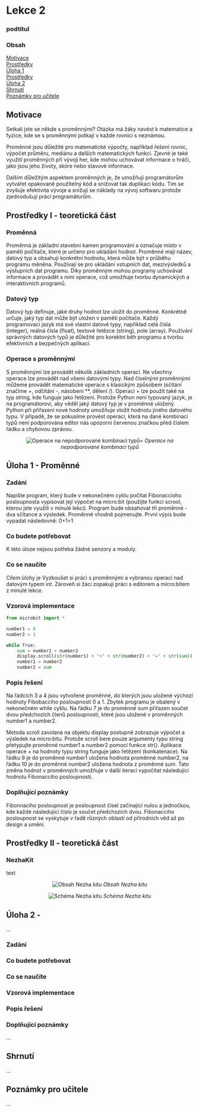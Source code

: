 # Lekce 2
### podtitul

### Obsah
[Motivace](#motivace)  
[Prostředky](#resources1)  
[Úloha 1](#assignment1)  
[Prostředky](#resources2)  
[Úloha 2](#assignment2)  
[Shrnutí](#conclusion)  
[Poznámky pro učitele](#pozn)  

## Motivace <a name="motivace"/>
Setkali jste se někde s proměnnými?
Otázka má žáky navést k matematice a fyzice, kde se s proměnnými potkají v každé rovnici s neznámou. 
	
Proměnné jsou důležité pro matematické výpočty, například řešení rovnic, výpočet průměru, mediánu a dalších matematických funkcí. Zjevné je také využití proměnných při vývoji her, kde mohou uchovávat informace o hráči, jako jsou jeho životy, skóre nebo stavové informace.

Dalším důležitým aspektem proměnných je, že umožňují programátorům vytvářet opakovaně použitelný kód a snižovat tak duplikaci kódu. Tím se zvyšuje efektivita vývoje a snižují se náklady na vývoj softwaru protože zjednodušují práci programátorům.

## Prostředky I - teoretická část <a name="resources1"/>
### Proměnná
Proměnná je základní stavební kamen programování a označuje místo v paměti počítače, které je určeno pro ukládání hodnot. Proměnné mají název, datový typ a obsahují konkrétní hodnotu, která může být v průběhu programu měněna. Používají se pro ukládání vstupních dat, mezivýsledků a výstupních dat programu. Díky proměnným mohou programy uchovávat informace a provádět s nimi operace, což umožňuje tvorbu dynamických a interaktivních programů.
### Datový typ
Datový typ definuje, jaké druhy hodnot lze uložit do proměnné. Konkrétně určuje, jaký typ dat může být uložen v paměti počítače. Každý programovací jazyk má své vlastní datové typy, například celá čísla (integer), reálná čísla (float), textové řetězce (string), pole (array). Používání správných datových typů je důležité pro korektní běh programu a tvorbu efektivních a bezpečných aplikací.
### Operace s proměnnými
S proměnnými lze provádět několik základních operací. Ne všechny operace lze provádět nad všemi datovými typy. Nad číselnými proměnnými můžeme provádět matematické operace s klasickým způsobem (sčítání značíme +, odčítání -, násobení **, dělení /). Operaci + lze použít také na typ string, kde funguje jako řetězení. Protože Python není typovaný jazyk, je na programátorovi, aby věděl jaký datový typ je v proměnné uložený. Python při přiřazení nové hodnoty umožňuje vložit hodnotu jiného datového typu. V případě, že se pokusíme provést operaci, která na dané kombinaci typů není podporována editor nás upozorní červenou značkou před číslem řádku a chybovou zprávou.

<p align="center">
  <img src=/img/spatneTypy.png alt="Operace na nepodporované kombinaci typů="80%">
  <em>Operace na nepodporované kombinaci typů</em>
</p>

## Úloha 1 - Proměnné <a name="assignment1"/>
### Zadání
Napište program, který bude v nekonečném cyklu počítat Fibonaccioho posloupnosta vypisovat její výpočet na micro:bit (použijte funkci scrool, kterou jste využili v minulé lekci). Program bude obsahovat tři proměnné - dva sčítance a výsledek. Proměnné vhodně pojmenujte. První výpis bude vypadat následovně: 0+1=1
### Co budete potřebovat
K této úloze nejsou potřeba žádné senzory a moduly.
### Co se naučíte
Cílem úlohy je Vyzkoušet si práci s proměnnými a vybranou operací nad datovým typem int. Zároveň si žáci zopakují práci s editorem a micro:bitem z minulé lekce.
### Vzorová implementace
```python
from microbit import * 

number1 = 0
number2 = 1   

while True:   
    sum = number1 + number2     
    display.scroll(str(number1) + "+" + str(number2) + "=" + str(sum))
    number1 = number2
    number2 = sum
```

### Popis řešení
Na řádcích 3 a 4 jsou vytvořené proměnné, do kterých jsou uložené výchozí hodnoty Fibobacciho posloupnosti 0 a 1. Zbytek programu je obalený v nekonečném while cyklu. Na řádku 7 je do proměnné sum přiřazen součet dvou předchozích členů posloupnosti, které jsou uložené v proměnných number1 a number2. 

Metoda scroll zavolaná na objektu display postupně zobrazuje výpočet a výsledek na micro:bitu. Protože scroll bere pouze argumenty typu string přetypujte proměnné number1 a number2 pomocí funkce str(). Aplikace operace + na hodnoty typu string funguje jako řetězení (konkatenace).
Na řádku 9 je do proměnné number1 uložena hodnota proměnné number2, na řádku 10 je do proměnné number2 uložena hodnota z proměnné sum. Tato změna hodnot v proměnných umožňuje v další iteraci vypočítat následující hodnotu Fibonacciho posloupnosti.

### Doplňující poznámky 
Fibonnaciho posloupnost je posloupnost čísel začínající nulou a jednočkou, kde každé následující číslo je součet předchozích dvou. Fibonacciho posloupnost se vyskytuje v řadě různých oblastí od přírodních věd až po design a umění.

## Prostředky II - teoretická část <a name="resources2"/>

### NezhaKit

text

<p align="center">
  <img src=/img/nezhaKit.jpg alt="Obsah Nezha kitu" with="90%">
  <em>Obsah Nezha kitu</em>
</p>

<p align="center">
  <img src=/img/nezhaSchema.png alt="Schéma Nezha kitu" with="80%">
  <em>Schéma Nezha kitu</em>
</p>


## Úloha 2 - <a name="assignment2"/>
...
### Zadání
### Co budete potřebovat
### Co se naučíte
### Vzorová implementace
### Popis řešení
### Doplňující poznámky 
...

## Shrnutí <a name="conclusion"/>
...

## Poznámky pro učitele <a name="pozn"/>
...
